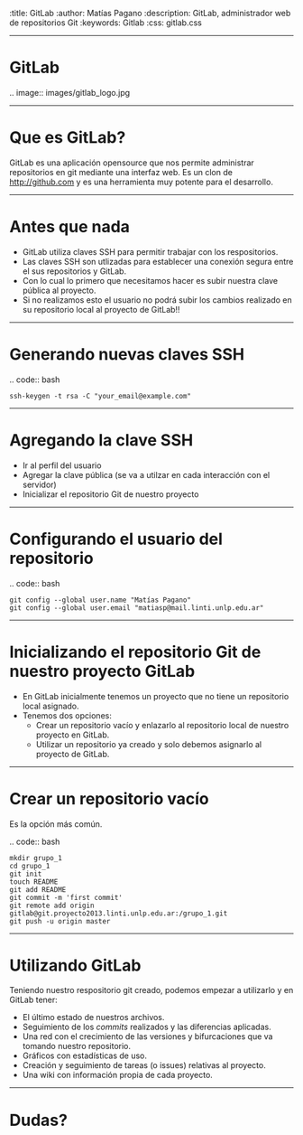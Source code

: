 :title: GitLab
:author: Matías Pagano
:description: GitLab, administrador web de repositorios Git
:keywords: Gitlab
:css: gitlab.css

----

GitLab
======

.. image:: images/gitlab_logo.jpg

----

Que es GitLab?
==============

GitLab es una aplicación opensource que nos permite administrar repositorios en git mediante una interfaz web.
Es un clon de http://github.com y es una herramienta muy potente para el desarrollo.

----

Antes que nada
======================

- GitLab utiliza claves SSH para permitir trabajar con los respositorios.
- Las claves SSH son utlizadas para establecer una conexión segura entre el sus repositorios y GitLab. 
- Con lo cual lo primero que necesitamos hacer es subir nuestra clave pública al proyecto.
- Si no realizamos esto el usuario no podrá subir los cambios realizado en su repositorio local al proyecto de GitLab!!

----

Generando nuevas claves SSH
===========================


.. code:: bash

	ssh-keygen -t rsa -C "your_email@example.com"

----

Agregando la clave SSH
======================

- Ir al perfil del usuario
- Agregar la clave pública (se va a utilzar en cada interacción con el servidor)
- Inicializar el repositorio Git de nuestro proyecto

----

Configurando el usuario del repositorio
=======================================

.. code:: bash

	git config --global user.name "Matías Pagano"
	git config --global user.email "matiasp@mail.linti.unlp.edu.ar"

----

Inicializando el repositorio Git de nuestro proyecto GitLab
============================================================
    
- En GitLab inicialmente tenemos un proyecto que no tiene un repositorio local asignado. 
- Tenemos dos opciones:
	- Crear un repositorio vacío y enlazarlo al repositorio local de nuestro proyecto en GitLab.
	- Utilizar un repositorio ya creado y solo debemos asignarlo al proyecto de GitLab.

----

Crear un repositorio vacío
==========================

Es la opción más común.

.. code:: bash

	mkdir grupo_1
	cd grupo_1
	git init
	touch README
	git add README
	git commit -m 'first commit'
	git remote add origin gitlab@git.proyecto2013.linti.unlp.edu.ar:/grupo_1.git
	git push -u origin master

----

Utilizando GitLab
=================

Teniendo nuestro respositorio git creado, podemos empezar a utilizarlo y en GitLab tener:

- El último estado de nuestros archivos. 
- Seguimiento de los *commits* realizados y las diferencias aplicadas.
- Una red con el crecimiento de las versiones y bifurcaciones que va tomando nuestro repositorio.
- Gráficos con estadísticas de uso.
- Creación y seguimiento de tareas (o issues) relativas al proyecto. 
- Una wiki con información propia de cada proyecto.

----


Dudas?
======

